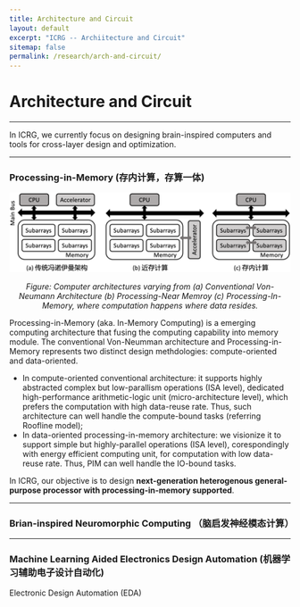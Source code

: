 ```yaml
---
title: Architecture and Circuit
layout: default
excerpt: "ICRG -- Archiitecture and Circuit"
sitemap: false
permalink: /research/arch-and-circuit/
---
```


# Architecture and Circuit

----

In ICRG, we currently focus on designing brain-inspired computers and tools for cross-layer design and optimization.

----
### Processing-in-Memory (存内计算，存算一体)
<p align="center">
<img src="/images/research_intro/architecture_evolve.png" alt="drawing" width="600"/>
</p>
<p align="center">
    <em>Figure: Computer architectures varying from (a) Conventional Von-Neumann Architecture (b) Processing-Near Memroy (c) Processing-In-Memory, where computation happens where data resides.</em>
</p>

Processing-in-Memory (aka. In-Memory Computing) is a emerging computing architecture that fusing the computing capability into memory module. The conventional Von-Neumman architecture and Processing-in-Memory represents two distinct design methdologies: compute-oriented and data-oriented.
- In compute-oriented conventional architecture: it supports highly abstracted complex but low-parallism operations (ISA level), dedicated high-performance arithmetic-logic unit (micro-architecture level), which prefers the computation with high data-reuse rate. Thus, such architecture can well handle the compute-bound tasks (referring Roofline model);
- In data-oriented processing-in-memory architecture: we visionize it to support simple but highly-parallel operations (ISA level), corespondingly with energy efficient computing unit, for computation with low data-reuse rate. Thus, PIM can well handle the IO-bound tasks. 

In ICRG, our objective is to design **next-generation heterogenous general-purpose processor with processing-in-memory supported**.

----
### Brian-inspired Neuromorphic Computing （脑启发神经模态计算）

----
### Machine Learning Aided Electronics Design Automation (机器学习辅助电子设计自动化)

Electronic Design Automation (EDA)
